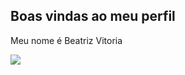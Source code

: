 ## Boas vindas ao meu perfil 

Meu nome é Beatriz Vitoria

 







![](https://media1.tenor.com/m/MyepBVW2LNMAAAAd/charles-leclerc-bruh.gif)
